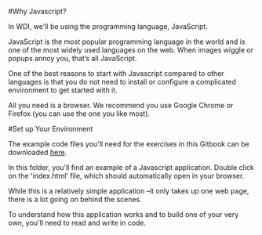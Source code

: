 #Why Javascript?

In WDI, we'll be using the programming language, JavaScript.

JavaScript is the most popular programming language in the world and is one of the most widely used languages on the web. When images wiggle or popups annoy you, that’s all JavaScript.

One of the best reasons to start with Javascript compared to other languages is that you do not need to install or configure a complicated environment to get started with it.  

All you need is a browser. We recommend you use Google Chrome or Firefox (you can use the one you like most).

#Set up Your Environment

The example code files you'll need for the exercises in this Gitbook can be downloaded [here](/assets/rock_paper_scissors).

In this folder, you'll find an example of a Javascript application. Double click on the 'index.html' file, which should automatically open in your browser.  

While this is a relatively simple application –it only takes up one web page, there is a lot going on behind the scenes.

To understand how this application works and to build one of your very own, you'll need to read and write in code.  





